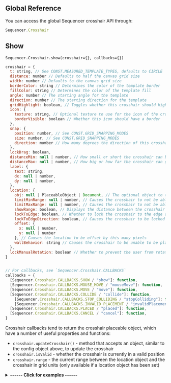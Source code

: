 ## Global Reference

You can access the global Sequencer crosshair API through:

```js
Sequencer.Crosshair
```

## Show

`Sequencer.Crosshair.show(crosshair={}, callbacks={})`

```js
crosshair = {
  t: string, // See CONST.MEASURED_TEMPLATE_TYPES, defaults to CIRCLE
  distance: number // Defaults to half the canvas grid size
  width: number // Defaults to the canvas grid size
  borderColor: string // Determines the color of the template border
  fillColor: string // Determines the color of the template fill
  angle: number // The starting angle for the template
  direction: number // The starting direction for the template
  gridHighlight: boolean, // Toggles whether this crosshair should highlight the grid
  icon: {
    texture: string, // Optional texture to use for the icon of the crosshair
    borderVisible: boolean // Whether this icon should have a border
  },
  snap: {
    position: number, // See CONST.GRID_SNAPPING_MODES
    size: number, // See CONST.GRID_SNAPPING_MODES
    direction: mumber // How many degrees the direction of this crosshair should snap at
  },
  lockDrag: boolean,
  distanceMin: null | number, // How small or short the crosshair can be at its smallest 
  distanceMax: null | number, // How big or how far the crosshair can go at its biggest
  label: {
    text: string,
    dx: null | number,
    dy: null | number,
  },
  location: {
    obj: null | PlaceableObject | Document, // The optional object to tie the crosshair to
    limitMinRange: null | number, // Causes the crosshair to not be able to be placed within this number of grid units
    limitMaxRange: null | number, // Causes the crosshair to not be able to be placed beyond this number of grid units of the location 
    showRange: boolean, // Displays the distance between the crosshair and the location in grid units under the crosshair
    lockToEdge: boolean, // Whether to lock the crosshair to the edge of the target (mostly used with tokens)
    lockToEdgeDirection: boolean, // Causes the crosshair to be locked along the normal of the token's edge (and corner, in the case of square tokens)
    offset: {
      x: null | number,
      y: null | number
    }, // Causes the location to be offset by this many pixels
    wallBehavior: string // Causes the crosshair to be unable to be placed based on this configuration, eg only within sight, or no walls at all between crosshair and location, or anywhere. See Sequencer.Crosshair.PLACEMENT_RESTRICTIONS
  },
  lockManualRotation: boolean // Whether to prevent the user from rotating this crosshair's direction
}


// For callbacks, see `Sequencer.Crosshair.CALLBACKS`
callbacks = {
  [Sequencer.Crosshair.CALLBACKS.SHOW / "show"]: function,
  [Sequencer.Crosshair.CALLBACKS.MOUSE_MOVE / "mouseMove"]: function,
  [Sequencer.Crosshair.CALLBACKS.MOVE / "move"]: function,
  [Sequencer.Crosshair.CALLBACKS.COLLIDE / "collide"]: function,
	[Sequencer.Crosshair.CALLBACKS.STOP_COLLIDING / "stopColliding"]: function,
	[Sequencer.Crosshair.CALLBACKS.INVALID_PLACEMENT / "invalidPlacement"]: function,
  [Sequencer.Crosshair.CALLBACKS.PLACED / "placed"]: function,
  [Sequencer.Crosshair.CALLBACKS.CANCEL / "cancel"]: function,
}
```

Crosshair callbacks tend to return the crosshair placeable object, which have a number of useful properties and functions:
- `crosshair.updateCrosshair()` - method that accepts an object, similar to the config object above, to update the crosshair
- `crosshair.isValid` - whether the crosshair is currently in a valid position
- `crosshair.range` - the current range between the location object and the crosshair in grid units (only available if a location object has been set)

<details>
  <summary><strong>------ Click for examples ------</strong></summary><br />

Creates a crosshair that returns a position when placed:

```js
const location = await Sequencer.Crosshair.show();
````

Creates a crosshair that returns a position when placed, that can only be placed within 20 grid units of the selected token

```js
const location = await Sequencer.Crosshair.show({
  location: {
    obj: token,
    limitMaxRange: 20
  }
});
```

Creates a crosshair that returns a position when placed, that can only be placed within 20 grid units of the selected token, and changes the icon when colliding with any walls between the token and the crosshair.

```js
const location = await Sequencer.Crosshair.show({
  location: {
    obj: token,
    limitMaxRange: 20,
    wallBehavior: Sequencer.Crosshair.PLACEMENT_RESTRICTIONS.NO_COLLIDABLES
  }
}, {
  [Sequencer.Crosshair.CALLBACKS.COLLIDE]: (crosshair) => {
    crosshair.updateCrosshair({
      "icon.texture": "icons/svg/bones.svg"
    })
  },
  [Sequencer.Crosshair.CALLBACKS.STOP_COLLIDING]: (crosshair) => {
    crosshair.updateCrosshair({
      "icon.texture": ""
    })
  }
});
```

<strong>--------------------------------</strong>

</details>
